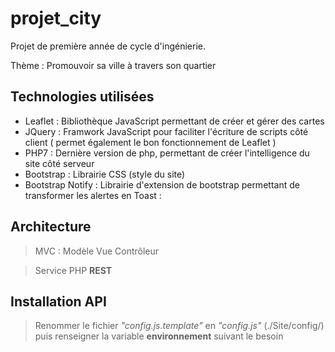 # projet_city

Projet de première année de cycle d'ingénierie.

Thème : Promouvoir sa ville à travers son quartier

## Technologies utilisées

- Leaflet : Bibliothèque JavaScript permettant de créer et gérer des cartes
- JQuery : Framwork JavaScript pour faciliter l'écriture de scripts côté client ( permet également le bon fonctionnement de Leaflet )
- PHP7 : Dernière version de php, permettant de créer l'intelligence du site côté serveur
- Bootstrap : Librairie CSS (style du site)
- Bootstrap Notify : Librairie d'extension de bootstrap permettant de transformer les alertes en Toast : 

## Architecture

> MVC : Modèle Vue Contrôleur

> Service PHP **REST**

## Installation API

> Renommer le fichier *"config.js.template"* en *"config.js"* (./Site/config/) puis renseigner la variable **environnement** suivant le besoin